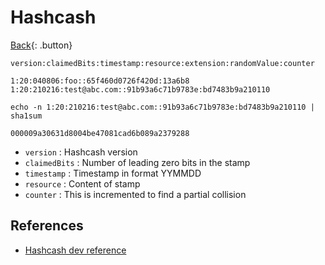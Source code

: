 # Hashcash

[Back](./cryptography.md){: .button}

```
version:claimedBits:timestamp:resource:extension:randomValue:counter

1:20:040806:foo::65f460d0726f420d:13a6b8
1:20:210216:test@abc.com::91b93a6c71b9783e:bd7483b9a210110

echo -n 1:20:210216:test@abc.com::91b93a6c71b9783e:bd7483b9a210110 | sha1sum

000009a30631d8004be47081cad6b089a2379288
```

- `version` : Hashcash version
- `claimedBits` : Number of leading zero bits in the stamp
- `timestamp` : Timestamp in format YYMMDD
- `resource` : Content of stamp
- `counter` : This is incremented to find a partial collision

## References

- [Hashcash dev reference](http://www.hashcash.org/dev/)

